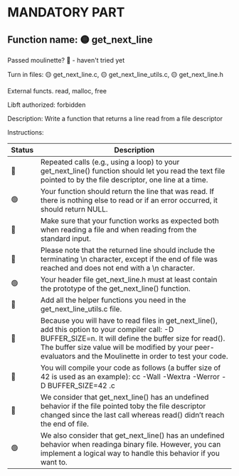 # MANDATORY PART

 ## Function name: 🟡 get_next_line

 Passed moulinette? 🔴 - haven't tried yet

 Turn in files: 🟡 get_next_line.c, 🟡 get_next_line_utils.c, 🟡 get_next_line.h

 External functs. read, malloc, free

 Libft authorized: forbidden

Description: Write a function that returns a line read from a file descriptor

Instructions:


| Status | Description |
| --- | --- |
| :red_circle: | Repeated calls (e.g., using a loop) to your get_next_line() function should let you read the text file pointed to by the file descriptor, one line at a time. |
| :green_circle: | Your function should return the line that was read. If there is nothing else to read or if an error occurred, it should return NULL. |
| :red_circle: | Make sure that your function works as expected both when reading a file and when reading from the standard input. |
| :red_circle: | Please note that the returned line should include the terminating \n character, except if the end of file was reached and does not end with a \n character. |
| :green_circle: | Your header file get_next_line.h must at least contain the prototype of the get_next_line() function. |
| :red_circle: | Add all the helper functions you need in the get_next_line_utils.c file. |
| :red_circle: | Because you will have to read files in get_next_line(), add this option to your compiler call: -D BUFFER_SIZE=n. It will define the buffer size for read(). The buffer size value will be modified by your peer-evaluators and the Moulinette in order to test your code. |
| :red_circle: | You will compile your code as follows (a buffer size of 42 is used as an example): cc -Wall -Wextra -Werror -D BUFFER_SIZE=42 <files>.c |
| :red_circle: | We consider that get_next_line() has an undefined behavior if the file pointed toby the file descriptor changed since the last call whereas read() didn’t reach the end of file. |
| :green_circle: | We also consider that get_next_line() has an undefined behavior when readinga binary file. However, you can implement a logical way to handle this behavior if you want to. |
